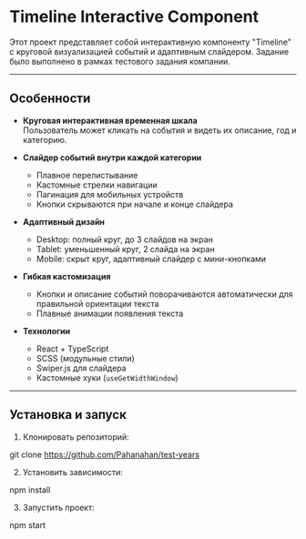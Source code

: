 # Timeline Interactive Component

Этот проект представляет собой интерактивную компоненту "Timeline" с круговой визуализацией событий и адаптивным слайдером. Задание было выполнено в рамках тестового задания компании.

---

## Особенности

- **Круговая интерактивная временная шкала**  
  Пользователь может кликать на события и видеть их описание, год и категорию.

- **Слайдер событий внутри каждой категории**

  - Плавное перелистывание
  - Кастомные стрелки навигации
  - Пагинация для мобильных устройств
  - Кнопки скрываются при начале и конце слайдера

- **Адаптивный дизайн**

  - Desktop: полный круг, до 3 слайдов на экран
  - Tablet: уменьшенный круг, 2 слайда на экран
  - Mobile: скрыт круг, адаптивный слайдер с мини-кнопками

- **Гибкая кастомизация**

  - Кнопки и описание событий поворачиваются автоматически для правильной ориентации текста
  - Плавные анимации появления текста

- **Технологии**
  - React + TypeScript
  - SCSS (модульные стили)
  - Swiper.js для слайдера
  - Кастомные хуки (`useGetWidthWindow`)

---

## Установка и запуск

1. Клонировать репозиторий:

git clone https://github.com/Pahanahan/test-years

2. Установить зависимости:

npm install

3. Запустить проект:

npm start

